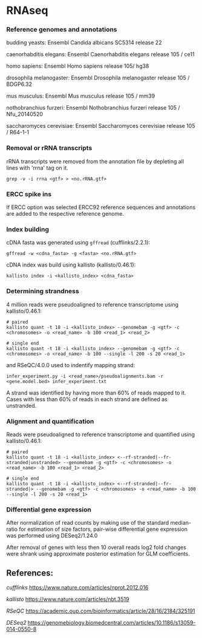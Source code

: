 # RNAseq

### Reference genomes and annotations

budding yeasts: Ensembl Candida albicans SC5314 release 22

caenorhabditis elegans: Ensembl Caenorhabditis elegans release 105 / ce11

homo sapiens: Ensembl Homo sapiens release 105/ hg38

drosophila melanogaster: Ensembl Drosophila melanogaster release 105 / BDGP6.32

mus musculus: Ensembl Mus musculus release 105 / mm39

nothobranchius furzeri: Ensembl Nothobranchius furzeri release 105 / Nfu_20140520

saccharomyces cerevisiae: Ensembl Saccharomyces cerevisiae release 105 / R64-1-1

### Removal or rRNA transcripts

rRNA transcripts were removed from the annotation file by depleting all lines with 'rrna' tag on it.

```
grep -v -i rrna <gtf> > <no.rRNA.gtf>
```

### ERCC spike ins

If ERCC option was selected ERCC92 reference sequences and annotations are added to the 
respective reference genome.

### Index building

cDNA fasta was generated using `gffread` (cufflinks/2.2.1):

```
gffread -w <cdna_fasta> -g <fasta> <no.rRNA.gtf>
```

cDNA index was build using kallisto (kallisto/0.46.1):

```
kallisto index -i <kallisto_index> <cdna_fasta>
```

### Determining strandness

4 million reads were pseudoaligned to reference transcriptome using kallisto/0.46.1:

```
# paired
kallisto quant -t 18 -i <kallisto_index> --genomebam -g <gtf> -c <chromosomes> -o <read_name> -b 100 <read_1> <read_2>

# single end
kallisto quant -t 18 -i <kallisto_index> --genomebam -g <gtf> -c <chromosomes> -o <read_name> -b 100 --single -l 200 -s 20 <read_1>
```

and RSeQC/4.0.0 used to indentify mapping strand:

```
infer_experiment.py -i <read_name>/pseudoalignments.bam -r <gene.model.bed> infer_experiment.txt
```

A strand was identified by having more than 60% of reads mapped to it. Cases with less than 60% of reads in
each strand are defined as unstranded.

### Alignment and quantification

Reads were pseudoaligned to reference transcriptome and quantified using kallisto/0.46.1:

```
# paired
kallisto quant -t 18 -i <kallisto_index> <--rf-stranded|--fr-stranded|unstranded> --genomebam -g <gtf> -c <chromosomes> -o <read_name> -b 100 <read_1> <read_2>

# single end
kallisto quant -t 18 -i <kallisto_index> <--rf-stranded|--fr-stranded|> --genomebam -g <gtf> -c <chromosomes> -o <read_name> -b 100 --single -l 200 -s 20 <read_1>
```

### Differential gene expression

After normalization of read counts by making use of the standard median-ratio for estimation of size factors, pair-wise differential gene expression was performed using DESeq2/1.24.0 

After removal of genes with less then 10 overall reads log2 fold changes were shrank using 
approximate posterior estimation for GLM coefficients.

## References:

*cufflinks* https://www.nature.com/articles/nprot.2012.016

*kallisto* https://www.nature.com/articles/nbt.3519

*RSeQC* https://academic.oup.com/bioinformatics/article/28/16/2184/325191

*DESeq2* https://genomebiology.biomedcentral.com/articles/10.1186/s13059-014-0550-8
